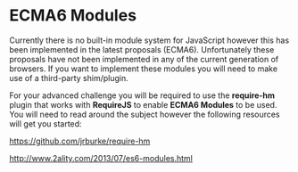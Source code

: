 # ECMA6 Modules

Currently there is no built-in module system for JavaScript however this has been implemented in the latest proposals (ECMA6). Unfortunately these proposals have not been implemented in any of the current generation of browsers. If you want to implement these modules you will need to make use of a third-party shim/plugin.

For your advanced challenge you will be required to use the **require-hm** plugin that works with **RequireJS** to enable **ECMA6 Modules** to be used. You will need to read around the subject however the following resources will get you started:

https://github.com/jrburke/require-hm

http://www.2ality.com/2013/07/es6-modules.html
